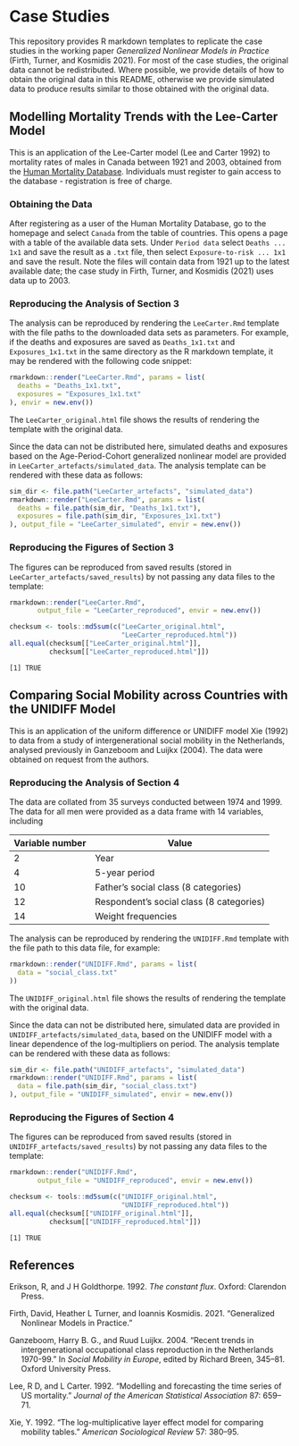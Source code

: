 
# Case Studies

This repository provides R markdown templates to replicate the case
studies in the working paper *Generalized Nonlinear Models in Practice*
(Firth, Turner, and Kosmidis 2021). For most of the case studies, the
original data cannot be redistributed. Where possible, we provide
details of how to obtain the original data in this README, otherwise we
provide simulated data to produce results similar to those obtained with
the original data.

## Modelling Mortality Trends with the Lee-Carter Model

This is an application of the Lee-Carter model (Lee and Carter 1992) to
mortality rates of males in Canada between 1921 and 2003, obtained from
the [Human Mortality Database](http://www.mortality.org). Individuals
must register to gain access to the database - registration is free of
charge.

### Obtaining the Data

After registering as a user of the Human Mortality Database, go to the
homepage and select `Canada` from the table of countries. This opens a
page with a table of the available data sets. Under `Period data` select
`Deaths ... 1x1` and save the result as a `.txt` file, then select
`Exposure-to-risk ... 1x1` and save the result. Note the files will
contain data from 1921 up to the latest available date; the case study
in Firth, Turner, and Kosmidis (2021) uses data up to 2003.

### Reproducing the Analysis of Section 3

The analysis can be reproduced by rendering the `LeeCarter.Rmd` template
with the file paths to the downloaded data sets as parameters. For
example, if the deaths and exposures are saved as `Deaths_1x1.txt` and
`Exposures_1x1.txt` in the same directory as the R markdown template, it
may be rendered with the following code snippet:

``` r
rmarkdown::render("LeeCarter.Rmd", params = list(
  deaths = "Deaths_1x1.txt",
  exposures = "Exposures_1x1.txt"
), envir = new.env())
```

The `LeeCarter_original.html` file shows the results of rendering the
template with the original data.

Since the data can not be distributed here, simulated deaths and
exposures based on the Age-Period-Cohort generalized nonlinear model are
provided in `LeeCarter_artefacts/simulated_data`. The analysis template
can be rendered with these data as follows:

``` r
sim_dir <- file.path("LeeCarter_artefacts", "simulated_data")
rmarkdown::render("LeeCarter.Rmd", params = list(
  deaths = file.path(sim_dir, "Deaths_1x1.txt"),
  exposures = file.path(sim_dir, "Exposures_1x1.txt")
), output_file = "LeeCarter_simulated", envir = new.env())
```

### Reproducing the Figures of Section 3

The figures can be reproduced from saved results (stored in
`LeeCarter_artefacts/saved_results`) by not passing any data files to
the template:

``` r
rmarkdown::render("LeeCarter.Rmd",
       output_file = "LeeCarter_reproduced", envir = new.env())
```

``` r
checksum <- tools::md5sum(c("LeeCarter_original.html", 
                            "LeeCarter_reproduced.html"))
all.equal(checksum[["LeeCarter_original.html"]], 
          checksum[["LeeCarter_reproduced.html"]])
```

    [1] TRUE

## Comparing Social Mobility across Countries with the UNIDIFF Model

This is an application of the uniform difference or UNIDIFF model Xie
(1992) to data from a study of intergenerational social mobility in the
Netherlands, analysed previously in Ganzeboom and Luijkx (2004). The
data were obtained on request from the authors.

### Reproducing the Analysis of Section 4

The data are collated from 35 surveys conducted between 1974 and 1999.
The data for all men were provided as a data frame with 14 variables,
including

| Variable number | Value                                    |
|-----------------|------------------------------------------|
| 2               | Year                                     |
| 4               | 5-year period                            |
| 10              | Father’s social class (8 categories)     |
| 12              | Respondent’s social class (8 categories) |
| 14              | Weight frequencies                       |

The analysis can be reproduced by rendering the `UNIDIFF.Rmd` template
with the file path to this data file, for example:

``` r
rmarkdown::render("UNIDIFF.Rmd", params = list(
  data = "social_class.txt"
))
```

The `UNIDIFF_original.html` file shows the results of rendering the
template with the original data.

Since the data can not be distributed here, simulated data are provided
in `UNIDIFF_artefacts/simulated_data`, based on the UNIDIFF model with a
linear dependence of the log-multipliers on period. The analysis
template can be rendered with these data as follows:

``` r
sim_dir <- file.path("UNIDIFF_artefacts", "simulated_data")
rmarkdown::render("UNIDIFF.Rmd", params = list(
  data = file.path(sim_dir, "social_class.txt")
), output_file = "UNIDIFF_simulated", envir = new.env())
```

### Reproducing the Figures of Section 4

The figures can be reproduced from saved results (stored in
`UNIDIFF_artefacts/saved_results`) by not passing any data files to the
template:

``` r
rmarkdown::render("UNIDIFF.Rmd",
       output_file = "UNIDIFF_reproduced", envir = new.env())
```

``` r
checksum <- tools::md5sum(c("UNIDIFF_original.html", 
                            "UNIDIFF_reproduced.html"))
all.equal(checksum[["UNIDIFF_original.html"]], 
          checksum[["UNIDIFF_reproduced.html"]])
```

    [1] TRUE

## References

<div id="refs" class="references csl-bib-body hanging-indent">

<div id="ref-Erik92" class="csl-entry">

Erikson, R, and J H Goldthorpe. 1992. *<span class="nocase">The constant
flux</span>*. Oxford: Clarendon Press.

</div>

<div id="ref-GNMpaper" class="csl-entry">

Firth, David, Heather L Turner, and Ioannis Kosmidis. 2021. “Generalized
Nonlinear Models in Practice.”

</div>

<div id="ref-Ganz04" class="csl-entry">

Ganzeboom, Harry B. G., and Ruud Luijkx. 2004. “<span
class="nocase">Recent trends in intergenerational occupational class
reproduction in the Netherlands 1970-99</span>.” In *Social Mobility in
Europe*, edited by Richard Breen, 345–81. Oxford University Press.

</div>

<div id="ref-LeeCart92" class="csl-entry">

Lee, R D, and L Carter. 1992. “<span class="nocase">Modelling and
forecasting the time series of US mortality</span>.” *Journal of the
American Statistical Association* 87: 659–71.

</div>

<div id="ref-Xie92" class="csl-entry">

Xie, Y. 1992. “<span class="nocase">The log-multiplicative layer effect
model for comparing mobility tables</span>.” *American Sociological
Review* 57: 380–95.

</div>

</div>
